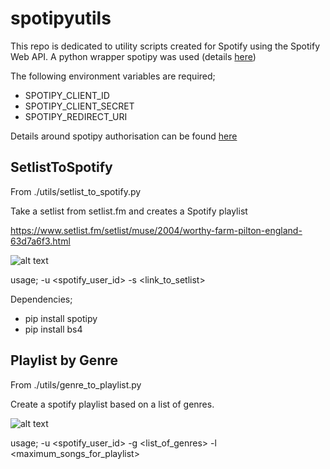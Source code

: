 # spotipyutils

This repo is dedicated to utility scripts created for Spotify using the Spotify Web API. A python wrapper spotipy was used (details [here](https://github.com/plamere/spotipy))

The following environment variables are required;
- SPOTIPY_CLIENT_ID
- SPOTIPY_CLIENT_SECRET
- SPOTIPY_REDIRECT_URI

Details around spotipy authorisation can be found [here](http://spotipy.readthedocs.io/en/latest/#authorized-requests)

## SetlistToSpotify

From ./utils/setlist_to_spotify.py

Take a setlist from setlist.fm and creates a Spotify playlist

https://www.setlist.fm/setlist/muse/2004/worthy-farm-pilton-england-63d7a6f3.html

![alt text](https://github.com/callrua/setlistToSpotify/blob/master/screencaps/spotify.png)

usage; -u <spotify_user_id> -s <link_to_setlist>

Dependencies;

- pip install spotipy
- pip install bs4



## Playlist by Genre
From ./utils/genre_to_playlist.py

Create a spotify playlist based on a list of genres.

![alt text](https://github.com/callrua/setlistToSpotify/blob/master/screencaps/genre_to_playlist.png)

usage; -u <spotify_user_id> -g <list_of_genres> -l <maximum_songs_for_playlist>
